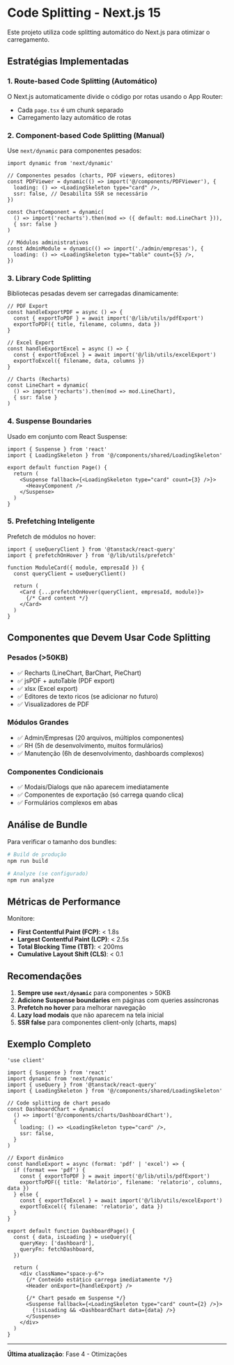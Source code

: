 # Code Splitting - Next.js 15

Este projeto utiliza code splitting automático do Next.js para otimizar o carregamento.

## Estratégias Implementadas

### 1. Route-based Code Splitting (Automático)
O Next.js automaticamente divide o código por rotas usando o App Router:
- Cada `page.tsx` é um chunk separado
- Carregamento lazy automático de rotas

### 2. Component-based Code Splitting (Manual)

Use `next/dynamic` para componentes pesados:

```tsx
import dynamic from 'next/dynamic'

// Componentes pesados (charts, PDF viewers, editores)
const PDFViewer = dynamic(() => import('@/components/PDFViewer'), {
  loading: () => <LoadingSkeleton type="card" />,
  ssr: false, // Desabilita SSR se necessário
})

const ChartComponent = dynamic(
  () => import('recharts').then(mod => ({ default: mod.LineChart })),
  { ssr: false }
)

// Módulos administrativos
const AdminModule = dynamic(() => import('./admin/empresas'), {
  loading: () => <LoadingSkeleton type="table" count={5} />,
})
```

### 3. Library Code Splitting

Bibliotecas pesadas devem ser carregadas dinamicamente:

```tsx
// PDF Export
const handleExportPDF = async () => {
  const { exportToPDF } = await import('@/lib/utils/pdfExport')
  exportToPDF({ title, filename, columns, data })
}

// Excel Export
const handleExportExcel = async () => {
  const { exportToExcel } = await import('@/lib/utils/excelExport')
  exportToExcel({ filename, data, columns })
}

// Charts (Recharts)
const LineChart = dynamic(
  () => import('recharts').then(mod => mod.LineChart),
  { ssr: false }
)
```

### 4. Suspense Boundaries

Usado em conjunto com React Suspense:

```tsx
import { Suspense } from 'react'
import { LoadingSkeleton } from '@/components/shared/LoadingSkeleton'

export default function Page() {
  return (
    <Suspense fallback={<LoadingSkeleton type="card" count={3} />}>
      <HeavyComponent />
    </Suspense>
  )
}
```

### 5. Prefetching Inteligente

Prefetch de módulos no hover:

```tsx
import { useQueryClient } from '@tanstack/react-query'
import { prefetchOnHover } from '@/lib/utils/prefetch'

function ModuleCard({ module, empresaId }) {
  const queryClient = useQueryClient()
  
  return (
    <Card {...prefetchOnHover(queryClient, empresaId, module)}>
      {/* Card content */}
    </Card>
  )
}
```

## Componentes que Devem Usar Code Splitting

### Pesados (>50KB)
- ✅ Recharts (LineChart, BarChart, PieChart)
- ✅ jsPDF + autoTable (PDF export)
- ✅ xlsx (Excel export)
- ✅ Editores de texto ricos (se adicionar no futuro)
- ✅ Visualizadores de PDF

### Módulos Grandes
- ✅ Admin/Empresas (20 arquivos, múltiplos componentes)
- ✅ RH (5h de desenvolvimento, muitos formulários)
- ✅ Manutenção (6h de desenvolvimento, dashboards complexos)

### Componentes Condicionais
- ✅ Modais/Dialogs que não aparecem imediatamente
- ✅ Componentes de exportação (só carrega quando clica)
- ✅ Formulários complexos em abas

## Análise de Bundle

Para verificar o tamanho dos bundles:

```bash
# Build de produção
npm run build

# Analyze (se configurado)
npm run analyze
```

## Métricas de Performance

Monitore:
- **First Contentful Paint (FCP)**: < 1.8s
- **Largest Contentful Paint (LCP)**: < 2.5s
- **Total Blocking Time (TBT)**: < 200ms
- **Cumulative Layout Shift (CLS)**: < 0.1

## Recomendações

1. **Sempre use `next/dynamic`** para componentes > 50KB
2. **Adicione Suspense boundaries** em páginas com queries assíncronas
3. **Prefetch no hover** para melhorar navegação
4. **Lazy load modais** que não aparecem na tela inicial
5. **SSR false** para componentes client-only (charts, maps)

## Exemplo Completo

```tsx
'use client'

import { Suspense } from 'react'
import dynamic from 'next/dynamic'
import { useQuery } from '@tanstack/react-query'
import { LoadingSkeleton } from '@/components/shared/LoadingSkeleton'

// Code splitting de chart pesado
const DashboardChart = dynamic(
  () => import('@/components/charts/DashboardChart'),
  {
    loading: () => <LoadingSkeleton type="card" />,
    ssr: false,
  }
)

// Export dinâmico
const handleExport = async (format: 'pdf' | 'excel') => {
  if (format === 'pdf') {
    const { exportToPDF } = await import('@/lib/utils/pdfExport')
    exportToPDF({ title: 'Relatório', filename: 'relatorio', columns, data })
  } else {
    const { exportToExcel } = await import('@/lib/utils/excelExport')
    exportToExcel({ filename: 'relatorio', data })
  }
}

export default function DashboardPage() {
  const { data, isLoading } = useQuery({
    queryKey: ['dashboard'],
    queryFn: fetchDashboard,
  })

  return (
    <div className="space-y-6">
      {/* Conteúdo estático carrega imediatamente */}
      <Header onExport={handleExport} />

      {/* Chart pesado em Suspense */}
      <Suspense fallback={<LoadingSkeleton type="card" count={2} />}>
        {!isLoading && <DashboardChart data={data} />}
      </Suspense>
    </div>
  )
}
```

---

**Última atualização**: Fase 4 - Otimizações
